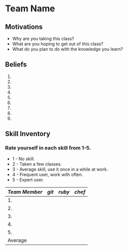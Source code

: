 # Team Name

## Motivations

* Why are you taking this class?
* What are you hoping to get out of this class?
* What do you plan to do with the knowledge you learn?

## Beliefs

1.
1.
1.
1.
1.
1.
1.
1.
1.

## Skill Inventory 
### Rate yourself in each skill from 1-5.

* 1 - No skill.
* 2 - Taken a few classes.
* 3 - Average skill, use it once in a while at work.
* 4 - Frequent user, work with often.
* 5 - Expert user.


| *Team Member* | *git*  | *ruby* | *chef* | 
| ------------- | :----: | :----: | :----: |
|1.             |        |        |        |
|2.             |        |        |        |
|3.             |        |        |        |
|4.             |        |        |        |
|5.             |        |        |        |
| Average       |        |        |        |